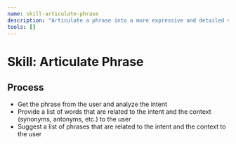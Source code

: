 ```yaml
---
name: skill-articulate-phrase
description: "Articulate a phrase into a more expressive and detailed vocabulary"
tools: []
---
```


# Skill: Articulate Phrase

## Process
- Get the phrase from the user and analyze the intent
- Provide a list of words that are related to the intent and the context (synonyms, antonyms, etc.) to the user
- Suggest a list of phrases that are related to the intent and the context to the user